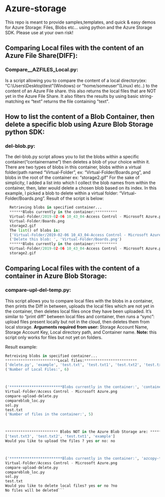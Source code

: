 # Azure-storage
This repo is meant to provide samples,templates, and quick & easy demos for Azure Storage: Files, Blobs etc... using python and the Azure Storage SDK. Please use at your own risk!

## Comparing Local files with the content of an Azure File Share(DIFF):

### Compare__AZFILES_Local.py:
Is a script allowing you to compare the content of a local directory(ex: “C:\Users\Desktop\test”(Windows) or "home/someuser"(Linux) etc..) to the content of an Azure File share. this also returns the local files that are NOT yet in the Azure File Share. It also filters the results by using basic string-matching ex “text” returns the file containing "text".

## How to list the content of a Blob Container, then delete a specific blob using Azure Blob Storage python SDK:

### del-blob.py:

The del-blob.py script allows you to list the blobs within a specific container(“containername”) then deletes a blob of your choice within it.
There are two types of blobs in this container, blobs within a virtual folder/path named “Virtual-Folder”, ex: “Virtual-Folder/Boards.png”, and blobs in the root of the container ex: “storage2.gif”
For the sake of simplicity, I added a list into which I collect the blob names from within the container, then, later would delete a chosen blob based on its index. 
In this example, I picked a blob to delete within a virtual folder: “Virtual-Folder/Boards.png”. Result of the script is below:


```python
  Retrieving blobs in specified container...
  ******Blobs currently in the container:**********
  Virtual-Folder/2019-02-06 10_43_04-Access Control - Microsoft Azure.png
  Virtual-Folder/Boards.png
  storage2.gif
  The list() of blobs is:
  ['Virtual-Folder/2019-02-06 10_43_04-Access Control - Microsoft Azure.png', 'Virtual-Folder/Boards.png', 'storage2.gif']
  ('Delete this blob: ', 'Virtual-Folder/Boards.png')
  ******Blobs currently in the container:**********
  Virtual-Folder/2019-02-06 10_43_04-Access Control - Microsoft Azure.png
  storage2.gif

```

## Comparing Local files with the content of a container in Azure Blob Storage:
### compare-upl-del-temp.py:
This script allows you to compare local files with the blobs in a container, then prints the Diff in between, uploads the local files which are not yet in the container, then deletes local files once they have been uploaded. It’s  similar to “print diff” between local files and container, then runs a “sync”: upload files present locally but not in the cloud, then deletes them from local storage.
**Arguments required from user:** Storage Account Name, Storage Account Key, Local directory path, and Container name.
**Note:** this script only works for files but not yet on folders.

Result example:

```python
Retreiving blobs in specified container...
************************Local files:************************
['delete.py', 'example', 'test.txt', 'test.txt1', 'test.txt2', 'test.txt3']
('Number of Local Files:', 6)



('************************Blobs currently in the container:', 'container name', '************************')
Virtual-Folder/Access Control - Microsoft Azure.png
compare-upload-delete.py
compareblob_loc.py
sol.py
test.txt
('Number of files in the container:', 5)



************************ Blobs NOT in the Azure Blob Storage are: ************************
['test.txt3', 'test.txt2', 'test.txt1', 'example']
Would you like to upload the files ? yes or no: no



('************************Blobs currently in the container:', 'azcopy-test', '************************')
Virtual-Folder/Access Control - Microsoft Azure.png
compare-upload-delete.py
compareblob_loc.py
sol.py
test.txt
Would you like to delete local files? yes or no ?no
No files will be deleted```
